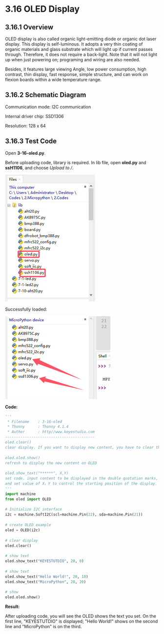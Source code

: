 # 3.16 OLED Display

## 3.16.1 Overview

OLED display is also called organic light-emitting diode or organic dot laser display. This display is self-luminous. It adopts a very thin coating of organic materials and glass substrate which will light up if current passes through. Therefore, it does not require a back-light. Note that it will not light up when just powering on; programing and wiring are also needed.

Besides, it features large viewing Angle, low power consumption, high contrast, thin display, fast response, simple structure, and can work on flexion boards within a wide temperature range.

##  3.16.2 Schematic Diagram

Communication mode: I2C communication

Internal driver chip: SSD1306

Resolution: 128 x 64

## 3.16.3 Test Code

Open **3-16-oled.py**.

Before uploading code, library is required. In lib file, open **oled.py** and **ssH1106**, and choose *Upload to /*.

![0](./media/7-16-1.png)

Successfully loaded:

![](./media/7-16-2.png)

**Code:** 

```python
'''
 * Filename    : 3-16-oled
 * Thonny      : Thonny 4.1.4
 * Auther      : http//www.keyestudio.com
-----------------------------------------
oled.clear()
clear display. If you want to display new content, you have to clear the last display; or the two content will be overlapped

oled.oled.show()
refresh to display the new content on OLED

oled.show_text("******", X,Y)
set code. input content to be displayed in the double quotation marks,
and set value of X，Y to control the starting position of the display.
'''
import machine
from oled import OLED

# Initialize I2C interface
i2c = machine.SoftI2C(scl=machine.Pin(22), sda=machine.Pin(21))

# create OLED example
oled = OLED(i2c)

# clear display
oled.clear()

# show text
oled.show_text("KEYESTUTDIO", 20, 0)

# show text
oled.show_text("Hello World!", 20, 10)
oled.show_text("MicroPython", 20, 20)

# show
oled.oled.show()

```

**Result:**

After uploading code, you will see the OLED shows the text you set. On the first line, "KEYESTUTDIO" is displayed; "Hello World!" shows on the second line and "MicroPython" is on the third.

